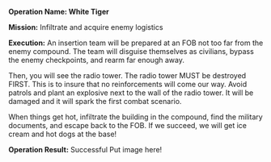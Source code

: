 __Operation Name: White Tiger__

__Mission:__ Infiltrate and acquire enemy logistics

__Execution:__ An insertion team will be prepared at an FOB not too far from the enemy compound. The team will disguise themselves as civilians, bypass the enemy checkpoints, and rearm far enough away.

Then, you will see the radio tower. The radio tower MUST be destroyed FIRST. This is to insure that no reinforcements will come our way. Avoid patrols and plant an explosive next to the wall of the radio tower. It will be damaged and it will spark the first combat scenario.

When things get hot, infiltrate the building in the compound, find the military documents, and escape back to the FOB. If we succeed, we will get ice cream and hot dogs at the base!

__Operation Result:__ Successful
Put image here!